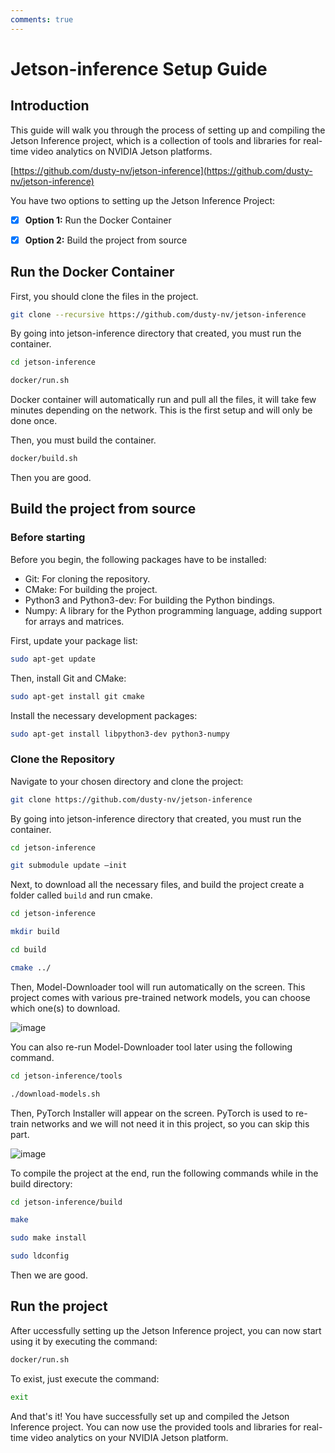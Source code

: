 ```yaml
---
comments: true
---
```


# **Jetson-inference Setup Guide**

## **Introduction**

This guide will walk you through the process of setting up and compiling the Jetson Inference project, which is a collection of tools and libraries for real-time video analytics on NVIDIA Jetson platforms.

[https://github.com/dusty-nv/jetson-inference](https://github.com/dusty-nv/jetson-inference)

You have two options to setting up the Jetson Inference Project:

- [x] **Option 1:** Run the Docker Container

- [x] **Option 2:** Build the project from source

## **Run the Docker Container**

First, you should clone the files in the project.

```bash
git clone --recursive https://github.com/dusty-nv/jetson-inference
```

By going into jetson-inference directory that created, you must run the container.


```bash
cd jetson-inference 
```

```bash
docker/run.sh 
```

Docker container will automatically run and pull all the files, it will take few minutes depending on the network. This is the first setup and will only be done once. 

Then, you must build the container.

```bash
docker/build.sh 
```

Then you are good.


## **Build the project from source**

### **Before starting**

Before you begin, the following packages have to be installed:

- Git: For cloning the repository.
- CMake: For building the project.
- Python3 and Python3-dev: For building the Python bindings.
- Numpy: A library for the Python programming language, adding support for arrays and matrices.

First, update your package list:

```bash
sudo apt-get update
```

Then, install Git and CMake:

```bash
sudo apt-get install git cmake
```

Install the necessary development packages:

```bash
sudo apt-get install libpython3-dev python3-numpy
```

### **Clone the Repository**

Navigate to your chosen directory and clone the project:

```bash
git clone https://github.com/dusty-nv/jetson-inference
```

By going into jetson-inference directory that created, you must run the container.

```bash
cd jetson-inference
```

```bash
git submodule update –init 
```

Next, to download all the necessary files, and build the project create a folder called ``build`` and run cmake. 

```bash
cd jetson-inference
```

```bash
mkdir build 
```

```bash
cd build 
```

```bash
cmake ../  
```

Then, Model-Downloader tool will run automatically on the screen. This project comes with various pre-trained network models, you can choose which one(s) to download.

![image](assets/img12.avif)

You can also re-run Model-Downloader tool later using the following command.

```bash
cd jetson-inference/tools
```

```bash
./download-models.sh 
```

Then, PyTorch Installer will appear on the screen. PyTorch is used to re-train networks and we will not need it in this project, so you can skip this part.

![image](assets/img13.avif)

To compile the project at the end, run the following commands while in the build directory:

```bash
cd jetson-inference/build
```

```bash
make 
```

```bash
sudo make install 
```

```bash
sudo ldconfig
```

Then we are good.

## **Run the project**

After uccessfully setting up the Jetson Inference project, you can now start using it by executing the command:

```bash
docker/run.sh 
```

To exist, just execute the command:

```bash
exit
```


And that's it! You have successfully set up and compiled the Jetson Inference project. You can now use the provided tools and libraries for real-time video analytics on your NVIDIA Jetson platform.